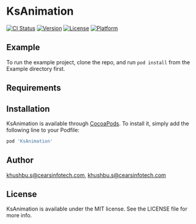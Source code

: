 # KsAnimation

[![CI Status](https://img.shields.io/travis/khushbu.s@cearsinfotech.com/KsAnimation.svg?style=flat)](https://travis-ci.org/khushbu.s@cearsinfotech.com/KsAnimation)
[![Version](https://img.shields.io/cocoapods/v/KsAnimation.svg?style=flat)](https://cocoapods.org/pods/KsAnimation)
[![License](https://img.shields.io/cocoapods/l/KsAnimation.svg?style=flat)](https://cocoapods.org/pods/KsAnimation)
[![Platform](https://img.shields.io/cocoapods/p/KsAnimation.svg?style=flat)](https://cocoapods.org/pods/KsAnimation)

## Example

To run the example project, clone the repo, and run `pod install` from the Example directory first.

## Requirements

## Installation

KsAnimation is available through [CocoaPods](https://cocoapods.org). To install
it, simply add the following line to your Podfile:

```ruby
pod 'KsAnimation'
```

## Author

khushbu.s@cearsinfotech.com, khushbu.s@cearsinfotech.com

## License

KsAnimation is available under the MIT license. See the LICENSE file for more info.

